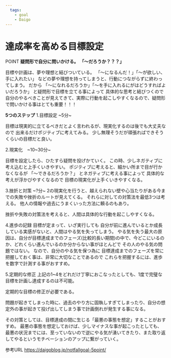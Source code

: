 ```yaml
---
  tags:
    - goal
    - Daigo
---
```


# 達成率を高める目標設定

POINT
**疑問形で自分に問いかける。**
**「～だろうか？？？」**

目標や計画は、夢や理想と結びついている。
「～になるんだ！」「～が欲しい、手に入れたい」
などの夢や理想を持ってしまうと、行動につながらずに終わってしまう。
だから
「～になれるだろうか」「～を手に入れるにがはどうすればよいだろうか」
と疑問形で目標を立てる事によって
具体的な思考と結びつくので
自分のやるべきことが見えてきて、実際に行動を起こしやすくなるので、疑問形で問いかける事はとても重要！！！

**5つのステップ**
1.目標設定 ~5分~

目標は現実的に立てるべきだとよく言われるが、現実化するのは後でも大丈夫なので
出来るだけポジティブに考えてみる。
少し無理そうだが頑張ればできそうくらいの目標だと良い。

2.現実化　~10~30分~

目標を設定したら、ひたすら疑問を投げかていく。
この時、少しネガティブに考え込むと上手くいきやすい。
ポジティブに考えると、細かい所まで目が行かなくなるが
「～できるだろうか？」
とネガティブに考える事によって
具体的な考えが浮かびやすくなるので
目標の現実化が上手くいきやすくなる。


3.挫折と対策 ~?分~
2の現実化を行うと、越えられない壁や心当たりがある今までの失敗や挫折のルートが見えてくる。
それらに対しての対策法を最低3つは考える。
他人の情報や過去にうまくいった方法に頼るのもあり。

挫折や失敗の対策法を考えると、人間は具体的な行動を起こしやすくなる。

4.進歩の記録
目標が定まって、いざ実行しても
自分が前に進んでいるとか成長している実感がないと、人間はやる気を失ってしまう。
やる気を失う最大の原因は、自分が目標達成までのフェーズ(比較的長い期間)の中で、今どこにいるのか、どれくらい進んでいるのか分からない事がほとんどで
その人のやる気の問題ではない。
なので、自分のやる気を保つ為に
目標達成までのフェーズを常に把握しておく事は、非常に大切なことであるので
これらを把握するには、進歩を数字で計測する事がおすすめ。

5.定期的な修正
上記の1~4をどれだけ丁寧におこなったとしても、1度で完璧な目標を計画し達成するのは不可能。

定期的な目標の修正が必要である。

問題が起きてしまった時に、過去のやり方に固執しすぎてしまったり、自分の想定外の事が起きて投げ出してしまう事で計画倒れが発生する事になる。

その対策としては、目標達成の間に生じる「最悪の事態を想定」することがおすすめ。
最悪の事態を想定しておけば、少しマイナスな事が起こったとしても、
最悪の状況までには、至っていないので逆にやる気が湧いてきたり、また取り返してやるというモチベーションのアップに繋がっていく。

参考URL
https://daigoblog.jp/notfallgoal-5point/
